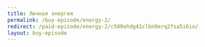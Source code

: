 ```yaml
---
title: Личная энергия
permalink: /buy-episode/energy-2/
redirect: /paid-episode/energy-2/c500ohdg41clbn0erq2fsa5i6io/
layout: buy-episode
---
```


